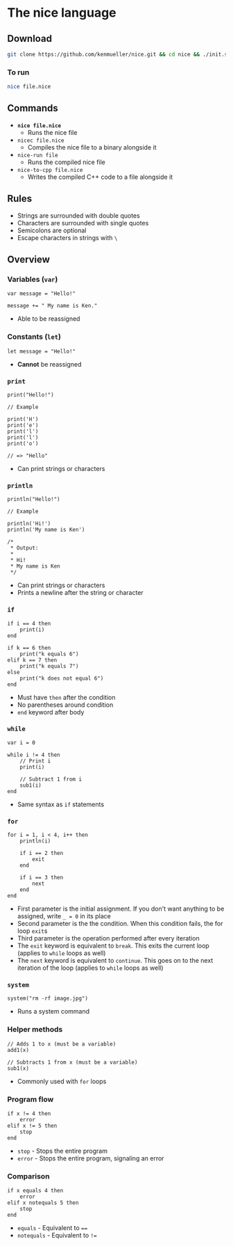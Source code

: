 # The **nice** language

## Download

```bash
git clone https://github.com/kenmueller/nice.git && cd nice && ./init.sh && cd .. && source ~/.nice/main.sh && rm -rfv nice > /dev/null
```

### **To run**

```bash
nice file.nice
```

## Commands

- **`nice file.nice`**
  - Runs the nice file
- `nicec file.nice`
  - Compiles the nice file to a binary alongside it
- `nice-run file`
  - Runs the compiled nice file
- `nice-to-cpp file.nice`
  - Writes the compiled C++ code to a file alongside it

## Rules

- Strings are surrounded with double quotes
- Characters are surrounded with single quotes
- Semicolons are optional
- Escape characters in strings with `\`

## Overview

### **Variables (`var`)**

```nice
var message = "Hello!"

message += " My name is Ken."
```

- Able to be reassigned

### **Constants (`let`)**

```nice
let message = "Hello!"
```

- **Cannot** be reassigned


### **`print`**

```nice
print("Hello!")

// Example

print('H')
print('e')
print('l')
print('l')
print('o')

// => "Hello"
```

- Can print strings or characters

### **`println`**

```nice
println("Hello!")

// Example

println('Hi!')
println('My name is Ken')

/*
 * Output:
 *
 * Hi!
 * My name is Ken
 */
```

- Can print strings or characters
- Prints a newline after the string or character

### **`if`**

```nice
if i == 4 then
    print(i)
end

if k == 6 then
    print("k equals 6")
elif k == 7 then
    print("k equals 7")
else
    print("k does not equal 6")
end
```

- Must have `then` after the condition
- No parentheses around condition
- `end` keyword after body

### **`while`**

```nice
var i = 0

while i != 4 then
    // Print i
    print(i)
    
    // Subtract 1 from i
    sub1(i)
end
```

- Same syntax as `if` statements

### **`for`**

```nice
for i = 1, i < 4, i++ then
    println(i)
    
    if i == 2 then
        exit
    end
    
    if i == 3 then
        next
    end
end
```

- First parameter is the initial assignment. If you don't want anything to be assigned, write `_ = 0` in its place
- Second parameter is the the condition. When this condition fails, the for loop `exit`s
- Third parameter is the operation performed after every iteration
- The `exit` keyword is equivalent to `break`. This exits the current loop (applies to `while` loops as well)
- The `next` keyword is equivalent to `continue`. This goes on to the next iteration of the loop (applies to `while` loops as well)

### **`system`**

```nice
system("rm -rf image.jpg")
```

- Runs a system command

### **Helper methods**

```nice
// Adds 1 to x (must be a variable)
add1(x)

// Subtracts 1 from x (must be a variable)
sub1(x)
```

- Commonly used with `for` loops

### **Program flow**

```nice
if x != 4 then
    error
elif x != 5 then
    stop
end
```

- `stop` - Stops the entire program
- `error` - Stops the entire program, signaling an error

### **Comparison**

```nice
if x equals 4 then
    error
elif x notequals 5 then
    stop
end
```

- `equals` - Equivalent to `==`
- `notequals` - Equivalent to `!=`
